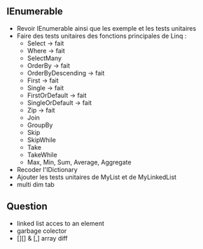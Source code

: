 ## IEnumerable

* Revoir IEnumerable ainsi que les exemple et les tests unitaires
* Faire des tests unitaires des fonctions principales de Linq : 
	* Select -> fait
	* Where -> fait
	* SelectMany
	* OrderBy -> fait
	* OrderByDescending -> fait
	* First -> fait
	* Single -> fait
	* FirstOrDefault -> fait
	* SingleOrDefault -> fait
	* Zip -> fait
	* Join
	* GroupBy
	* Skip
	* SkipWhile
	* Take
	* TakeWhile
	* Max, Min, Sum, Average, Aggregate
* Recoder l'IDictionary
* Ajouter les tests unitaires de MyList et de MyLinkedList
* multi dim tab

## Question
* linked list acces to an element
* garbage colector
* [][] & [,] array diff